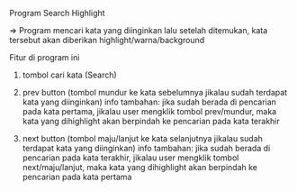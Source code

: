 Program Search Highlight

=> Program mencari kata yang diinginkan lalu setelah ditemukan, kata tersebut akan diberikan highlight/warna/background

Fitur di program ini
1) tombol cari kata (Search)
2) prev button (tombol mundur ke kata sebelumnya jikalau sudah terdapat kata yang diinginkan)
   info tambahan: jika sudah berada di pencarian pada kata pertama, jikalau user mengklik tombol prev/mundur, maka kata yang dihighlight akan berpindah ke pencarian pada kata terakhir
   
3) next button (tombol maju/lanjut ke kata selanjutnya jikalau sudah terdapat kata yang diinginkan)
   info tambahan: jika sudah berada di pencarian pada kata terakhir, jikalau user mengklik tombol next/maju/lanjut, maka kata yang dihighlight akan berpindah ke pencarian pada kata pertama
